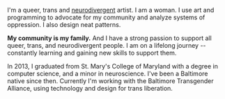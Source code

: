 I'm a queer, trans and [neurodivergent](https://en.wikipedia.org/wiki/Neurodiversity) artist. I am a woman. I use art and programming to advocate for my community and analyze systems of oppression. I also design neat patterns.


**My community is my family.** And I have a strong passion to support all queer, trans, and neurodivergent people. I am on a lifelong journey -- constantly learning and gaining new skills to support them.


In 2013, I graduated from St. Mary's College of Maryland with a degree in computer science, and a minor in neuroscience. I've been a Baltimore native since then. Currently I'm working with the Baltimore Transgender Alliance, using technology and design for trans liberation.

